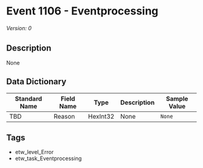 # Event 1106 - Eventprocessing
###### Version: 0

## Description
None

## Data Dictionary
|Standard Name|Field Name|Type|Description|Sample Value|
|---|---|---|---|---|
|TBD|Reason|HexInt32|None|`None`|

## Tags
* etw_level_Error
* etw_task_Eventprocessing